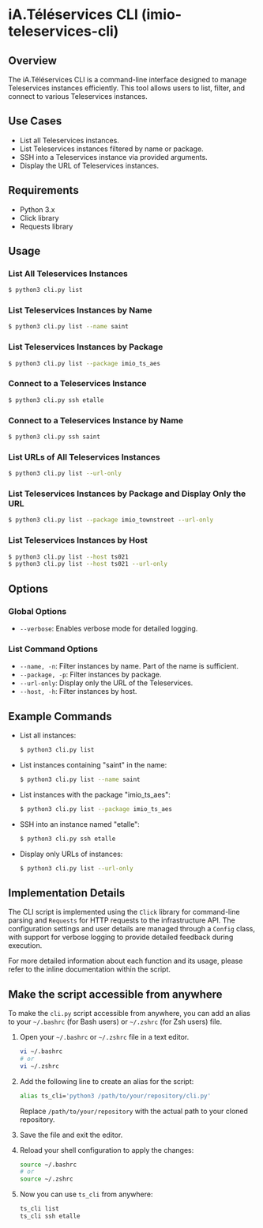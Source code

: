 # iA.Téléservices CLI (imio-teleservices-cli)

## Overview

The iA.Téléservices CLI is a command-line interface designed to manage Teleservices instances efficiently. This tool allows users to list, filter, and connect to various Teleservices instances.

## Use Cases

- List all Teleservices instances.
- List Teleservices instances filtered by name or package.
- SSH into a Teleservices instance via provided arguments.
- Display the URL of Teleservices instances.

## Requirements

- Python 3.x
- Click library
- Requests library

## Usage

### List All Teleservices Instances

```sh
$ python3 cli.py list
```

### List Teleservices Instances by Name

```sh
$ python3 cli.py list --name saint
```

### List Teleservices Instances by Package

```sh
$ python3 cli.py list --package imio_ts_aes
```

### Connect to a Teleservices Instance

```sh
$ python3 cli.py ssh etalle
```

### Connect to a Teleservices Instance by Name

```sh
$ python3 cli.py ssh saint
```

### List URLs of All Teleservices Instances

```sh
$ python3 cli.py list --url-only
```

### List Teleservices Instances by Package and Display Only the URL

```sh
$ python3 cli.py list --package imio_townstreet --url-only
```

### List Teleservices Instances by Host

```sh
$ python3 cli.py list --host ts021
$ python3 cli.py list --host ts021 --url-only
```

## Options

### Global Options

- `--verbose`: Enables verbose mode for detailed logging.

### List Command Options

- `--name, -n`: Filter instances by name. Part of the name is sufficient.
- `--package, -p`: Filter instances by package.
- `--url-only`: Display only the URL of the Teleservices.
- `--host, -h`: Filter instances by host.

## Example Commands

- List all instances:

  ```sh
  $ python3 cli.py list
  ```

- List instances containing "saint" in the name:

  ```sh
  $ python3 cli.py list --name saint
  ```

- List instances with the package "imio_ts_aes":

  ```sh
  $ python3 cli.py list --package imio_ts_aes
  ```

- SSH into an instance named "etalle":

  ```sh
  $ python3 cli.py ssh etalle
  ```

- Display only URLs of instances:
  ```sh
  $ python3 cli.py list --url-only
  ```

## Implementation Details

The CLI script is implemented using the `Click` library for command-line parsing and `Requests` for HTTP requests to the infrastructure API. The configuration settings and user details are managed through a `Config` class, with support for verbose logging to provide detailed feedback during execution.

For more detailed information about each function and its usage, please refer to the inline documentation within the script.

## Make the script accessible from anywhere

To make the `cli.py` script accessible from anywhere, you can add an alias to your `~/.bashrc` (for Bash users) or `~/.zshrc` (for Zsh users) file.

1. Open your `~/.bashrc` or `~/.zshrc` file in a text editor.
   ```sh
   vi ~/.bashrc
   # or
   vi ~/.zshrc
   ```
2. Add the following line to create an alias for the script:

   ```sh
   alias ts_cli='python3 /path/to/your/repository/cli.py'
   ```

   Replace `/path/to/your/repository` with the actual path to your cloned repository.

3. Save the file and exit the editor.

4. Reload your shell configuration to apply the changes:

   ```sh
   source ~/.bashrc
   # or
   source ~/.zshrc
   ```

5. Now you can use `ts_cli` from anywhere:
   ```sh
   ts_cli list
   ts_cli ssh etalle
   ```
